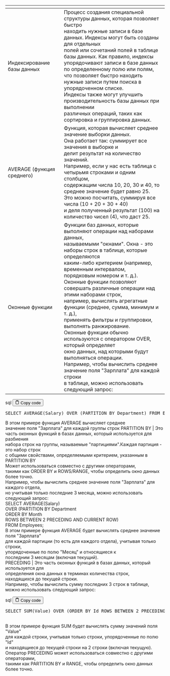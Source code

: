 <table>
<thead>
<tr>
<th style="text-align: left;"></th>
<th></th>
</tr>
</thead>
<tbody>
<tr>
<td style="text-align: left;">Индексирование базы данных</td>
<td>Процесс создания специальной структуры данных, которая позволяет быстро<br>находить нужные записи в базе данных. Индексы могут быть созданы для отдельных<br>полей или сочетаний полей в таблице базы данных. Как правило, индексы<br>упорядочивают записи в базе данных по определенному полю или полям,<br>что позволяет быстро находить нужные записи путем поиска в упорядоченном списке.<br>Индексы также могут улучшить производительность базы данных при выполнении<br>различных операций, таких как сортировка и группировка данных.</td>
</tr>
<tr>
<td style="text-align: left;">AVERAGE (функция среднего)</td>
<td>Функция, которая вычисляет среднее значение выборки данных.<br>Она работает так: суммирует все значения в выборке и<br>делит результат на количество значений.<br>Например, если у нас есть таблица с четырьмя строками и одним столбцом,<br>содержащим числа 10, 20, 30 и 40, то среднее значение будет равно 25.<br>Это можно посчитать, суммируя все числа (10 + 20 + 30 + 40)<br>и деля полученный результат (100) на количество чисел (4), что даст 25.</td>
</tr>
<tr>
<td style="text-align: left;">Оконные функции</td>
<td>Функции баз данных, которые выполняют операции над наборами данных,<br>называемыми "окнами". Окна - это наборы строк в таблице, которые определяются<br>каким-либо критерием (например, временным интервалом,<br>порядковым номером и т. д.).<br>Оконные функции позволяют совершать различные операции над этими наборами строк,<br>например, вычислять агрегатные функции (среднее, сумма, минимум и т. д.),<br>применять фильтры и группировки, выполнять ранжирование.<br>Оконные функции обычно используются с оператором OVER, который определяет<br>окно данных, над которыми будут выполняться операции.<br>Например, чтобы вычислить среднее значение поля "Зарплата" для каждой строки<br>в таблице, можно использовать следующий запрос: <div class="code-element"></td>
</tr>
</tbody>
</table>
<div class="lang-line">
  <text>sql</text>
  <button class="copy-button"
          id="code53f922fb07ce44ccfea7ecbd34b2df0eb"
          onclick="copyCode(code53f922fb07ce44ccfea7ecbd34b2df0e, code53f922fb07ce44ccfea7ecbd34b2df0eb)">
    <svg stroke="currentColor"
         fill="none"
         stroke-width="2"
         viewBox="0 0 24 24"
         stroke-linecap="round"
         stroke-linejoin="round"
         class="h-4 w-4"
         height="1em"
         width="1em"
         xmlns="http://www.w3.org/2000/svg">
      <path d="M16 4h2a2 2 0 0 1 2 2v14a2 2 0 0 1-2 2H6a2 2 0 0 1-2-2V6a2 2 0 0 1 2-2h2"></path>
      <rect x="8" y="2" width="8" height="4" rx="1" ry="1"></rect>
    </svg>
    <text>Copy code</text>
  </button>

</div>
<div class="code" id="code53f922fb07ce44ccfea7ecbd34b2df0e"><div class="highlight"><pre><span></span><span class="k">SELECT</span><span class="w"> </span><span class="n">AVERAGE</span><span class="p">(</span><span class="n">Salary</span><span class="p">)</span><span class="w"> </span><span class="n">OVER</span><span class="w"> </span><span class="p">(</span><span class="n">PARTITION</span><span class="w"> </span><span class="k">BY</span><span class="w"> </span><span class="n">Department</span><span class="p">)</span><span class="w"> </span><span class="k">FROM</span><span class="w"> </span><span class="n">Employees</span><span class="p">;</span>
</pre></div></div>
<p></div> В этом примере функция AVERAGE вычисляет среднее<br>значение поля "Зарплата" для каждой группы строк
PARTITION BY               | Это часть оконных функций в базах данных, который используется для разбиения<br>набора строк на группы, называемые "партициями".Каждая партиция - это набор строк<br>с общими свойствами, определяемыми критерием, указанным в PARTITION BY<br>Может использоваться совместно с другими операторами,<br>такими как ORDER BY и ROWS/RANGE, чтобы определить окно данных более точно.<br>Например, чтобы вычислить среднее значение поля "Зарплата" для каждого отдела,<br>но учитывая только последние 3 месяца, можно использовать следующий запрос:<br>SELECT AVERAGE(Salary)<br>   OVER (PARTITION BY Department<br>ORDER BY Month<br>ROWS BETWEEN 2 PRECEDING AND CURRENT ROW)<br>FROM Employees;<br>В этом примере функция AVERAGE будет вычислять среднее значение поля "Зарплата"<br>для каждой партиции (то есть для каждого отдела), учитывая только строки,<br>упорядоченные по полю "Месяц" и относящиеся к<br>последним 3 месяцам (включая текущий).<br>
PRECEDING                  | Это часть оконных функций в базах данных, который используется для<br>определения окна данных в терминах количества строк,<br>находящихся до текущей строки.<br>Например, чтобы вычислить сумму последних 3 строк в таблице,<br>можно использовать следующий запрос:<br><div class="code-element"></p>
<div class="lang-line">
  <text>sql</text>
  <button class="copy-button"
          id="code98170aaf3f22df4e21c123426ddcbedfb"
          onclick="copyCode(code98170aaf3f22df4e21c123426ddcbedf, code98170aaf3f22df4e21c123426ddcbedfb)">
    <svg stroke="currentColor"
         fill="none"
         stroke-width="2"
         viewBox="0 0 24 24"
         stroke-linecap="round"
         stroke-linejoin="round"
         class="h-4 w-4"
         height="1em"
         width="1em"
         xmlns="http://www.w3.org/2000/svg">
      <path d="M16 4h2a2 2 0 0 1 2 2v14a2 2 0 0 1-2 2H6a2 2 0 0 1-2-2V6a2 2 0 0 1 2-2h2"></path>
      <rect x="8" y="2" width="8" height="4" rx="1" ry="1"></rect>
    </svg>
    <text>Copy code</text>
  </button>

</div>
<div class="code" id="code98170aaf3f22df4e21c123426ddcbedf"><div class="highlight"><pre><span></span><span class="k">SELECT</span><span class="w"> </span><span class="k">SUM</span><span class="p">(</span><span class="n">Value</span><span class="p">)</span><span class="w"> </span><span class="n">OVER</span><span class="w"> </span><span class="p">(</span><span class="k">ORDER</span><span class="w"> </span><span class="k">BY</span><span class="w"> </span><span class="n">Id</span><span class="w"> </span><span class="k">ROWS</span><span class="w"> </span><span class="k">BETWEEN</span><span class="w"> </span><span class="mi">2</span><span class="w"> </span><span class="n">PRECEDING</span><span class="w"> </span><span class="k">AND</span><span class="w"> </span><span class="k">CURRENT</span><span class="w"> </span><span class="k">ROW</span><span class="p">)</span><span class="w"> </span><span class="k">FROM</span><span class="w"> </span><span class="k">Table</span><span class="p">;</span>
</pre></div></div>
<p></div><br>В этом примере функция SUM будет вычислять сумму значений поля "Value"<br>для каждой строки, учитывая только строки, упорядоченные по полю "Id"<br>и находящиеся до текущей строки на 2 строки (включая текущую).<br>Оператор PRECEDING может использоваться совместно с другими операторами,<br>такими как PARTITION BY и RANGE, чтобы определить окно данных более точно.</p>